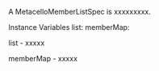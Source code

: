 A MetacelloMemberListSpec is xxxxxxxxx.Instance Variables	list:		<Object>	memberMap:		<Object>list	- xxxxxmemberMap	- xxxxx